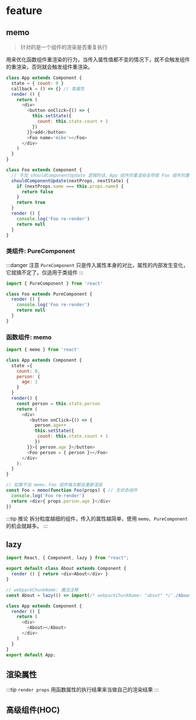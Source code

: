 # feature
## memo 
> 针对的是一个组件的渲染是否重复执行

用来优化函数组件重渲染的行为，当传入属性值都不变的情况下，就不会触发组件的重渲染，否则就会触发组件重渲染。
```js
class App extends Component {
  state = { count: 0 }
  callback = () => {} // 类属性
  render () {
    return (
      <div>
        <button onClick={() => {
          this.setState({
            count: this.state.count + 1
          })
        }}>add</button>
        <Foo name='mike'></Foo>
      </div>
    )
  }
}

class Foo extends Component {
  // 不加 shouldComponentUpdate 逻辑的话，App 组件的重渲染会导致 Foo 组件的重新渲染
  shouldComponentUpdate(nextProps, nextState) {
    if (nextProps.name === this.props.name) {
      return false
    }
    return true
  }
  render () {
    console.log('Foo re-render')
    return null
  }
}
```
### 类组件: PureComponent
:::danger 注意
`PureComponent` 只是传入属性本身的对比，属性的内部发生变化，它就搞不定了。仅适用于类组件
:::
```js
import { PureComponent } from 'react'

class Foo extends PureComponent { 
  render () {
    console.log('Foo re-render')
    return null
  }
}
```
### 函数组件: memo
```js
import { memo } from 'react'

class App extends Component {
  state ={
    count: 0,
    person: {
      age: 1
    }
  }
  render() {
    const person = this.state.person
    return (
      <div>
         <button onClick={() => {
           person.age++
           this.setState({
            count: this.state.count + 1
           })
        }}>{ person.age }</button>
        <Foo person = { person }></Foo>
      </div>
    );
  }
}

// 如果不加 memo，Foo 组件每次都会重新渲染
const Foo = memo(function Foo(props) { // 无状态组件
  console.log('Foo re-render')
  return <div>{ props.person.age }</div>
})
```
:::tip 推论
拆分粒度越细的组件，传入的属性越简单，使用 `memo`、`PureComponent` 的机会就越多。
:::
## lazy
```js
import React, { Component, lazy } from "react";

export default class About extends Component {
  render () { return <div>About</div> }
}

// webpackChunkName: 魔法注释
const About = lazy(() => import(/* webpackChunkName: "about" */'./About.jsx')) 

class App extends Component {
  render () {
    return (
      <div>
        <About></About>
      </div>
    )
  }
}
export default App;
```
## 渲染属性
:::tip `render props`
用函数属性的执行结果来当做自己的渲染结果
:::
## 高级组件(HOC)


